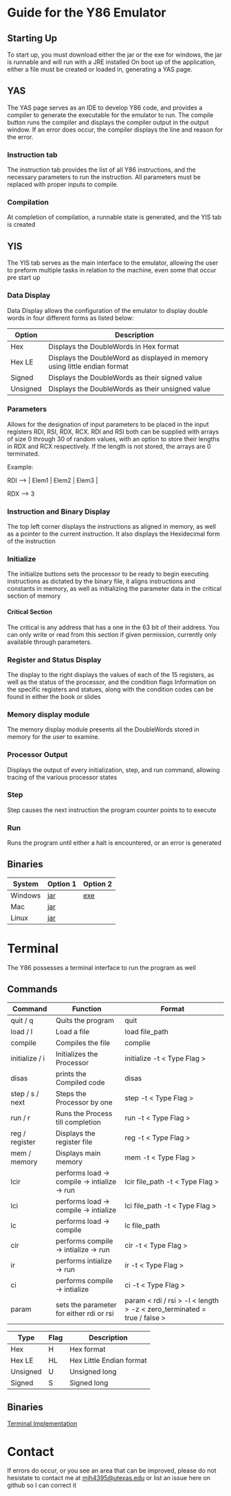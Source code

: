 # Guide for the Y86 Emulator

## Starting Up
To start up, you must download either the jar or the exe for windows, the jar is runnable and will run with a JRE installed
On boot up of the application, either a file must be created or loaded in, generating a YAS page.

## YAS
The YAS page serves as an IDE to develop Y86 code, and provides a compiler to generate the executable for the emulator to run. The compile button runs the compiler and displays the compiler output in the output window. If an error does occur, the compiler displays the line and reason for the error.

### Instruction tab
The instruction tab provides the list of all Y86 instructions, and the necessary parameters to run the instruction. All parameters must be replaced with proper inputs to compile. 

### Compilation 
At completion of compilation, a runnable state is generated, and the YIS tab is created 

## YIS
The YIS tab serves as the main interface to the emulator, allowing the user to preform multiple tasks in relation to the machine, even some that occur pre start up

### Data Display 
Data Display allows the configuration of the emulator to display double words in four different forms as listed below:

| Option | Description |
|--------|-------------|
| Hex    | Displays the DoubleWords in Hex format |
| Hex LE | Displays the DoubleWord as displayed in memory using little endian format
| Signed | Displays the DoubleWords as their signed value |
| Unsigned | Displays the DoubleWords as their unsigned value |

### Parameters
Allows for the designation of input parameters to be placed in the input registers RDI, RSI, RDX, RCX. RDI and RSI both can be supplied with arrays of size 0 through 30 of random values, with an option to store their lengths in RDX and RCX respectively. If the length is not stored, the arrays are 0 terminated. 

Example: 

RDI --> | Elem1 | Elem2 | Elem3 |

RDX --> 3

### Instruction and Binary Display
The top left corner displays the instructions as aligned in memory, as well as a pointer to the current instruction. It also displays the Hexidecimal form of the instruction

### Initialize 
The initialize buttons sets the processor to be ready to begin executing instructions as dictated by the binary file, it aligns instructions and constants in memory, as well as initializing the parameter data in the critical section of memory

#### Critical Section
The critical is any address that has a one in the 63 bit of their address. You can only write or read from this section if given permission, currently only available through parameters.

### Register and Status Display
The display to the right displays the values of each of the 15 registers, as well as the status of the processor, and the condition flags
Information on the specific registers and statues, along with the condition codes can be found in either the book or slides

### Memory display module
The memory display module presents all the DoubleWords stored in memory for the user to examine.

### Processor Output
Displays the output of every initialization, step, and run command, allowing tracing of the various processor states

### Step
Step causes the next instruction the program counter points to to execute

### Run
Runs the program until either a halt is encountered, or an error is generated

## Binaries 

| System | Option 1 | Option 2 | 
| -------|----------|----------|
| Windows | [jar](https://github.com/MatthewHinton56/Y86_Emulator/releases/download/v1.3/Y86_Emulator_G.jar "Y86_Emulator.jar") | [exe](https://github.com/MatthewHinton56/Y86_Emulator/releases/download/v1.3/Y86.Emulator.exe "Y86 Emulator.exe")
| Mac | [jar](https://github.com/MatthewHinton56/Y86_Emulator/releases/download/v1.3/Y86_Emulator_G.jar "Y86_Emulator.jar") | 
| Linux | [jar](https://github.com/MatthewHinton56/Y86_Emulator/releases/download/v1.3/Y86_Emulator_G.jar "Y86_Emulator.jar") | 

# Terminal
The Y86 possesses a terminal interface to run the program as well

## Commands

|  Command  |  Function  | Format |
|  ------------ |  ----------  | ------ |
| quit  / q |  Quits the program  | quit |
| load / l |  Load a file  | load file_path |
| compile | Compiles the file | complie |
| initialize / i | Initializes the Processor | initialize -t < Type Flag > |
| disas | prints the Compiled code | disas |
| step / s / next | Steps the Processor by one | step -t < Type Flag > |
| run / r | Runs the Process till completion | run -t < Type Flag > |
| reg / register | Displays the register file | reg -t < Type Flag > |
| mem / memory | Displays main memory | mem -t < Type Flag > |
| lcir | performs load -> compile -> intialize -> run | lcir file_path -t < Type Flag > |
| lci | performs load -> compile -> intialize | lci file_path -t < Type Flag > |
| lc | performs load -> compile | lc file_path |
| cir | performs compile -> intialize -> run | cir -t < Type Flag > |
| ir | performs intialize -> run | ir -t < Type Flag > |
| ci | performs compile -> intialize | ci -t < Type Flag > |
| param | sets the parameter for either rdi or rsi | param < rdi / rsi > -l < length > -z < zero_terminated = true / false >

| Type | Flag | Description |
| ---- | ---- | ----------- |
| Hex  | H    | Hex format  |
| Hex LE  | HL   | Hex Little Endian format  |
| Unsigned | U    | Unsigned long  |
| Signed | S    | Signed long  |

## Binaries

[Terminal Implementation](https://github.com/MatthewHinton56/Y86_Emulator/releases/download/v1.3.1/Y86_Emulator_T.jar "Y86_Emulator.jar")

# Contact
If errors do occur, or you see an area that can be improved, please do not hesistate to contact me at mjh4395@utexas.edu or list an issue here on github so I can correct it
